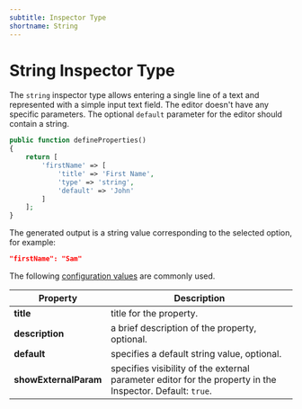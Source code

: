 ```yaml
---
subtitle: Inspector Type
shortname: String
---
```

# String Inspector Type

The `string` inspector type allows entering a single line of a text and represented with a simple input text field. The editor doesn't have any specific parameters. The optional `default` parameter for the editor should contain a string.

```php
public function defineProperties()
{
    return [
        'firstName' => [
            'title' => 'First Name',
            'type' => 'string',
            'default' => 'John'
        ]
    ];
}
```

The generated output is a string value corresponding to the selected option, for example:

```json
"firstName": "Sam"
```

The following [configuration values](../inspector-types.md) are commonly used.

Property | Description
------------- | -------------
**title** | title for the property.
**description** | a brief description of the property, optional.
**default** | specifies a default string value, optional.
**showExternalParam** | specifies visibility of the external parameter editor for the property in the Inspector. Default: `true`.
